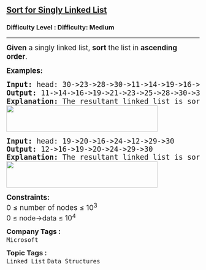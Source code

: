 <h2><a href="https://www.geeksforgeeks.org/problems/insertion-sort-for-singly-linked-list/1?page=2&category=Linked%20List&difficulty=Medium&sortBy=submissions">Sort for Singly Linked List</a></h2><h3>Difficulty Level : Difficulty: Medium</h3><hr><div class="problems_problem_content__Xm_eO"><p><span style="font-size: 14pt;"><strong data-start="322" data-end="331">Given</strong> a singly linked list, <strong data-start="354" data-end="362">sort</strong> the list in <strong data-start="375" data-end="394">ascending order</strong>.</span></p>
<p><span style="font-size: 14pt;"><strong>Examples:</strong></span></p>
<pre><span style="font-size: 14pt;"><strong>Input: </strong>head: 30-&gt;23-&gt;28-&gt;30-&gt;11-&gt;14-&gt;19-&gt;16-&gt;21-&gt;25 
<strong>Output: </strong>11-&gt;14-&gt;16-&gt;19-&gt;21-&gt;23-&gt;25-&gt;28-&gt;30-&gt;30<strong style="font-family: -apple-system, BlinkMacSystemFont, 'Segoe UI', Roboto, Oxygen, Ubuntu, Cantarell, 'Open Sans', 'Helvetica Neue', sans-serif;"> <br></strong></span><span style="font-size: 14pt;"><strong>Explanation: </strong>The resultant linked list is sorted.<br><img src="https://media.geeksforgeeks.org/img-practice/prod/addEditProblem/706394/Web/Other/blobid0_1722321362.png" width="394" height="69"><br></span></pre>
<pre><span style="font-size: 14pt;"><strong>Input: </strong>head: 19-&gt;20-&gt;16-&gt;24-&gt;12-&gt;29-&gt;30 
<strong>Output: </strong>12-&gt;16-&gt;19-&gt;20-&gt;24-&gt;29-&gt;30<br></span><span style="font-size: 14pt;"><strong>Explanation: </strong>The resultant linked list is sorted.<br><img src="https://media.geeksforgeeks.org/img-practice/prod/addEditProblem/706394/Web/Other/blobid1_1722321370.png" width="394" height="69"></span></pre>
<div><span style="font-size: 14pt;"><strong>Constraints:</strong></span></div>
<div><span style="font-size: 14pt;">0 ≤ number of nodes ≤ 10<sup>3</sup></span></div>
<div><span style="font-size: 14pt;"><span style="font-size: 18px;">0 ≤ node-&gt;data ≤ 10<sup>4</sup></span></span></div></div><p><span style=font-size:18px><strong>Company Tags : </strong><br><code>Microsoft</code>&nbsp;<br><p><span style=font-size:18px><strong>Topic Tags : </strong><br><code>Linked List</code>&nbsp;<code>Data Structures</code>&nbsp;